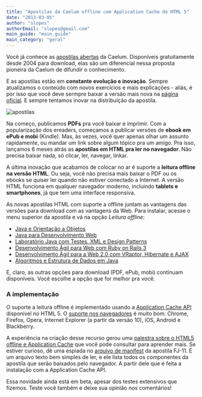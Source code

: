 ```yaml
---
title: "Apostilas da Caelum offline com Application Cache do HTML 5"
date: "2013-03-05"
author: "slopes"
authorEmail: "slopes@gmail.com"
main_guide: "main_guide"
main_category: "geral"
---
```


Você já conhece as [apostilas abertas](http://www.caelum.com.br/apostilas/) da Caelum. Disponíveis gratuitamente desde 2004 para download, elas são um diferencial nessa proposta pioneira da Caelum de difundir o conhecimento.

E as apostilas estão em **constante evolução e inovação**. Sempre atualizamos o conteúdo com novos exercícios e mais explicações - aliás, é por isso que você deve sermpre baixar a versão mais nova na [página oficial](http://www.caelum.com.br/apostilas/). E sempre tentamos inovar na distribuição da apostila.

![](https://blog.caelum.com.br/wp-content/uploads/2012/10/apostilas.jpg "apostilas")

Na começo, publicamos **PDFs** pra você baixar e imprimir. Com a popularização dos ereaders, começamos a publicar versões de **ebook em ePub e mobi** (Kindle). Mas, às vezes, você quer apenas olhar um assunto rapidamente, ou mandar um link sobre algum tópico pra um amigo. Pra isso, lançamos 6 meses atrás as **apostilas em HTML pra ler no navegador**. Não precisa baixar nada, só clicar, ler, navegar, linkar.

A última inovação que acabamos de colocar no ar é suporte a **leitura offline na versão HTML**. Ou seja, você não precisa mais baixar o PDF ou os ebooks se quiser ler quando não estiver conectado a Internet. A versão HTML funciona em qualquer navegador moderno, incluindo **tablets e smartphones**, já que tem uma interface responsiva.

As novas apostilas HTML com suporte a offline juntam as vantagens das versões para download com as vantagens da Web. Para instalar, acesse o menu superior da apostila e vá na opção _Leitura offline_:

- [Java e Orientação a Objetos](http://www.caelum.com.br/apostila-java-orientacao-objetos/)
- [Java para Desenvolvimento Web](http://www.caelum.com.br/apostila-java-web/)
- [Laboratório Java com Testes, XML e Design Patterns](http://www.caelum.com.br/apostila-java-testes-xml-design-patterns/)
- [Desenvolvimento Ágil para Web com Ruby on Rails 3](http://www.caelum.com.br/apostila-ruby-on-rails/)
- [Desenvolvimento Ágil para a Web 2.0 com VRaptor, Hibernate e AJAX](http://www.caelum.com.br/apostila-vraptor-hibernate/)
- [Algoritmos e Estrutura de Dados em Java](http://www.caelum.com.br/apostila-java-estrutura-dados/)

E, claro, as outras opções para download (PDF, ePub, mobi) continuam disponíveis. Você escolhe a opção que for melhor pra você.

### A implementação

O suporte a leitura offline é implementado usando a [Application Cache API](https://developer.mozilla.org/en-US/docs/HTML/Using_the_application_cache) disponível no HTML 5. O [suporte nos navegadores](http://caniuse.com/offline-apps) é muito bom: Chrome, Firefox, Opera, Internet Explorer (a partir da versão 10), iOS, Android e Blackberry.

A experiência na criação desse recurso gerou uma [palestra sobre o HTML5 offline e Application Cache](http://sergiolopes.org/palestra-appcache-html5-offline/) que você pode consultar para aprender mais. Se estiver curioso, dê uma espiada no [arquivo de manifest](http://www.caelum.com.br/apostila-java-orientacao-objetos/offline/cache.manifest) da apostila FJ-11. É um arquivo texto bem simples de ler, e ele lista todos os componentes da apostila que serão baixados pelo navegador. A partir dele que é feita a instalação com a Application Cache API.

Essa novidade ainda está em beta, apesar dos testes extensivos que fizemos. Teste você também e deixe sua opinião nos comentários!
